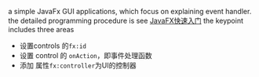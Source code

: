 a simple JavaFx GUI applications, which focus on explaining event handler.
the detailed programming procedure is see [JavaFX快速入门](http://www.yiibai.com/javafx/javafx-tutorial-for-beginners.html)
the keypoint includes three areas

- 设置controls 的`fx:id`
- 设置 control 的 `onAction`，即事件处理函数
- 添加 属性`fx:controller`为UI的控制器
